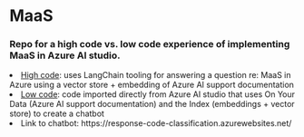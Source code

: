 # MaaS

### Repo for a high code vs. low code experience of implementing MaaS in Azure AI studio.
 <li> <u>High code</u></h1>: uses LangChain tooling for answering a question re: MaaS in Azure using a vector store + embedding of Azure AI support documentation
 <li> <u>Low code</u></h1>: code imported directly from Azure AI studio that uses On Your Data (Azure AI support documentation) and the Index (embeddings + vector store) to create a chatbot
 <li> Link to chatbot: https://response-code-classification.azurewebsites.net/
